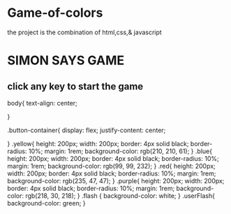 # Game-of-colors
the project is the combination of html,css,&amp; javascript

 <!DOCTYPE html>
 <html lang="en">
 <head>
  <meta charset="UTF-8">
  <meta name="viewport" content="width=device-width, initial-scale=1.0">
  <title>SIMON SAYS GAME</title>
  <link rel="stylesheet" href="style.css">
 </head>
 <body>
   <h1> SIMON SAYS GAME</h1>
    <h2> click any key to start the game</h2>
   <div class="button-container">
    <div class="line-one">
      <div class="btn yellow" type="button" id="yellow"></div>
      <div class="btn blue" type="button" id="blue"></div>
    </div>
 <div class="btn-two">
  <div class="btn red" type="button" id="red"></div>
  <div class="btn purple"type="button" id="purple"></div>
</div>
  </div>





  
  <script src="app.js"></script>
 </body>
 </html>

  body{
    text-align: center;

 }
  
 .button-container{
    display: flex;
justify-content: center;

 }
 .yellow{
    height: 200px;
    width: 200px;
    border: 4px solid black;
    border-radius: 10%;
    margin: 1rem;
    background-color: rgb(210, 210, 61);
 }
 .blue{
    height: 200px;
    width: 200px;
    border: 4px solid black;
    border-radius: 10%;
    margin: 1rem;
    background-color: rgb(99, 99, 232);
 }
 .red{
    height: 200px;
    width: 200px;
    border: 4px solid black;
    border-radius: 10%;
    margin: 1rem;
    background-color: rgb(235, 47, 47);
 }
 .purple{
    height: 200px;
    width: 200px;
    border: 4px solid black;
    border-radius: 10%;
    margin: 1rem;
    background-color: rgb(218, 30, 218);
 }
 .flash {
    background-color: white;
 }
 .userFlash{
   background-color: green;
 }
